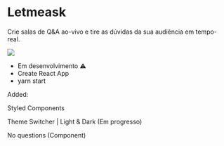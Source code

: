 <h1>Letmeask</h1>

<p>Crie salas de Q&A ao-vivo e tire as dúvidas da sua audiência em tempo-real.</p>

<a><img src="https://lh3.googleusercontent.com/fife/AAWUweWj5pO19KoLW2pl5JQpQ-4qBXmxNtG_lwVp_gniKC_F5HMXdbxgTJFJgx4_tMfNAsPsFQU3901OpuzIFjKK2IVTnP2qbvJIWIdoCGOqRweprbV_CFM23QlbGQ50IJQHVqfTbu9WjkOUjWDrmtSLKjVmK5AAEb3CmAbBlxX1SgVdANDBg-rCZQsQxRLgFv-Rad9g2G-T219_0x8ycG3aqEKCBFE-mDzHXSlQ15fm5qbQjZyD_L4LbEh_WNgTzPotk7Y8B3e4Y_RT3dRSRknxzsM-P1FhP_7KomXf9E6cdfpTLY1qHjErwLijXV3xUnQWGoeEQjWMAJ5K4WB2iIUZxdZljVT6Fvw4Ddx7yxXpXUzIzbA4G2C-FtPDJISYk1MLKlavbRaqMlMXlQmABJd45-nFbvogM0EBtYIin8V6cEwU2CCMndLP7UtRS0oziFRoxqKD6AoW5N1qBgdIQrauHmTNIsQR3VDUYwAEZXTMU62kPNz3vfPZuRjU3EQfs8jD53RYMKUWb6gF99D2uJ0j5BHD6_DUhmrHZZpW9mnf4LeLDzX_KN7DQQgEJlQG1R5BIbaxR_f7r0WWm44b4re138nfLN4CMAGNusqufeV2zM2qkr1cYMRx0ScAUfX5xe7Dr7kOYofntxy_XVdDVxCfID3jFgzhxJbuQqQFES5WVqx7Daz9pk0TCNesn-P3YHVQJPLzn-jRtXvDk4fHaKGZI1465tGQT8bEuw=w2000-h1428-ft"/></a>

- Em desenvolvimento ⚠️
- Create React App
- yarn start

<a>Added:<a/>
<p>Styled Components<p/>
<p>Theme Switcher | Light & Dark (Em progresso)<p/>
<p>No questions (Component)<p/>
